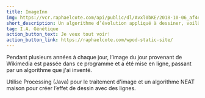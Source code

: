 ```yaml
---
title: ImageInn
img: https://vcr.raphaelcote.com/api/public/dl/Avxl0bKE/2018-10-06_af4e4/00178.png
short_description: Un algorithme d’évolution appliqué à dessiner, voilà le résultat!
tag: I.A. Génétique
action_button_text: Je veux tout voir!
action_button_link: https://raphaelcote.com/wpod-static-site/
---
```


Pendant plusieurs années à chaque jour, l’image du jour provenant de Wikimedia est passée dans ce programme et a été mise en ligne, passant par un algorithme que j'ai inventé.

Utilise Processing (Java) pour le traitement d'image et un algorithme NEAT maison pour créer l’effet de dessin avec des lignes.